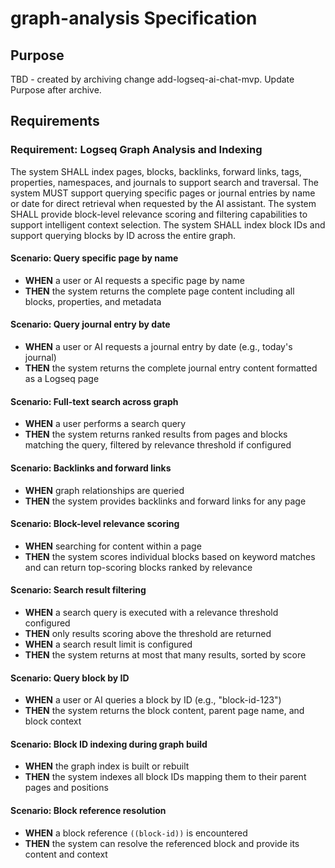 # graph-analysis Specification

## Purpose
TBD - created by archiving change add-logseq-ai-chat-mvp. Update Purpose after archive.
## Requirements
### Requirement: Logseq Graph Analysis and Indexing
The system SHALL index pages, blocks, backlinks, forward links, tags, properties, namespaces, and journals to support search and traversal. The system MUST support querying specific pages or journal entries by name or date for direct retrieval when requested by the AI assistant. The system SHALL provide block-level relevance scoring and filtering capabilities to support intelligent context selection. The system SHALL index block IDs and support querying blocks by ID across the entire graph.

#### Scenario: Query specific page by name
- **WHEN** a user or AI requests a specific page by name
- **THEN** the system returns the complete page content including all blocks, properties, and metadata

#### Scenario: Query journal entry by date
- **WHEN** a user or AI requests a journal entry by date (e.g., today's journal)
- **THEN** the system returns the complete journal entry content formatted as a Logseq page

#### Scenario: Full-text search across graph
- **WHEN** a user performs a search query
- **THEN** the system returns ranked results from pages and blocks matching the query, filtered by relevance threshold if configured

#### Scenario: Backlinks and forward links
- **WHEN** graph relationships are queried
- **THEN** the system provides backlinks and forward links for any page

#### Scenario: Block-level relevance scoring
- **WHEN** searching for content within a page
- **THEN** the system scores individual blocks based on keyword matches and can return top-scoring blocks ranked by relevance

#### Scenario: Search result filtering
- **WHEN** a search query is executed with a relevance threshold configured
- **THEN** only results scoring above the threshold are returned
- **WHEN** a search result limit is configured
- **THEN** the system returns at most that many results, sorted by score

#### Scenario: Query block by ID
- **WHEN** a user or AI queries a block by ID (e.g., "block-id-123")
- **THEN** the system returns the block content, parent page name, and block context

#### Scenario: Block ID indexing during graph build
- **WHEN** the graph index is built or rebuilt
- **THEN** the system indexes all block IDs mapping them to their parent pages and positions

#### Scenario: Block reference resolution
- **WHEN** a block reference `((block-id))` is encountered
- **THEN** the system can resolve the referenced block and provide its content and context

